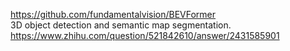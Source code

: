 https://github.com/fundamentalvision/BEVFormer    
3D object detection and semantic map segmentation.     
https://www.zhihu.com/question/521842610/answer/2431585901   

